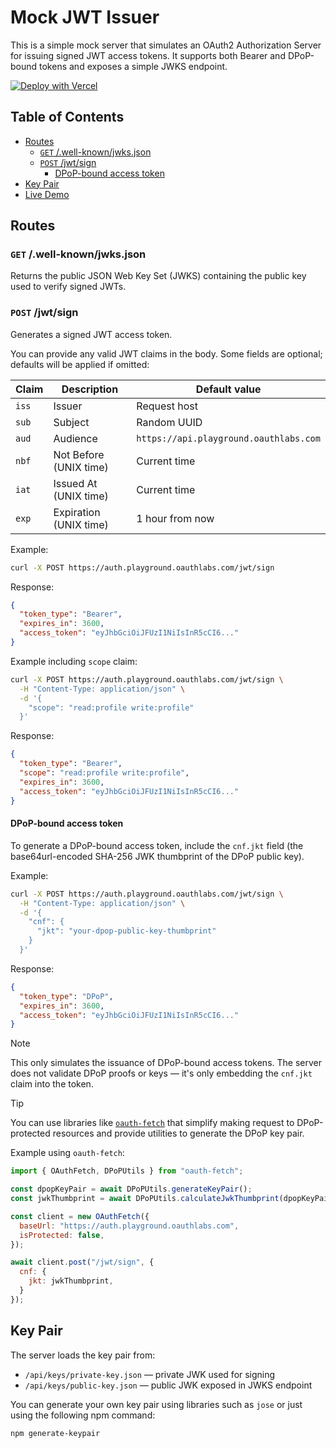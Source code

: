 # Mock JWT Issuer

This is a simple mock server that simulates an OAuth2 Authorization Server for issuing signed JWT access tokens. It supports both Bearer and DPoP-bound tokens and exposes a simple JWKS endpoint.

[![Deploy with Vercel](https://vercel.com/button)](https://vercel.com/new/clone?repository-url=https%3A%2F%2Fgithub.com%2Fjacobovidal%2Fmock-jwt-issuer)


## Table of Contents
<!-- no toc -->
- [Routes](#routes)
  - [`GET` /.well-known/jwks.json](#get-well-knownjwksjson)
  - [`POST` /jwt/sign](#post-jwtsign)
    - [DPoP-bound access token](#dpop-bound-access-token)
- [Key Pair](#key-pair)
- [Live Demo](https://oauth-fetch.oauthlabs.com/)

## Routes

### `GET` /.well-known/jwks.json

Returns the public JSON Web Key Set (JWKS) containing the public key used to verify signed JWTs.

### `POST` /jwt/sign

Generates a signed JWT access token.

You can provide any valid JWT claims in the body. Some fields are optional; defaults will be applied if omitted:

| Claim   | Description             | Default value             |
| ------- | ----------------------- | ------------------------- |
| `iss`   | Issuer                  | Request host              |
| `sub`   | Subject                 | Random UUID               |
| `aud`   | Audience                | `https://api.playground.oauthlabs.com` |
| `nbf`   | Not Before (UNIX time)  | Current time              |
| `iat`   | Issued At (UNIX time)   | Current time              |
| `exp`   | Expiration (UNIX time)  | 1 hour from now           |

Example:

```bash
curl -X POST https://auth.playground.oauthlabs.com/jwt/sign
```

Response:

```json
{
  "token_type": "Bearer",
  "expires_in": 3600,
  "access_token": "eyJhbGciOiJFUzI1NiIsInR5cCI6..."
}
```

Example including `scope` claim:

```bash
curl -X POST https://auth.playground.oauthlabs.com/jwt/sign \
  -H "Content-Type: application/json" \
  -d '{
    "scope": "read:profile write:profile"
  }'
```

Response:

```json
{
  "token_type": "Bearer",
  "scope": "read:profile write:profile",
  "expires_in": 3600,
  "access_token": "eyJhbGciOiJFUzI1NiIsInR5cCI6..."
}
```

#### DPoP-bound access token

To generate a DPoP-bound access token, include the `cnf.jkt` field (the base64url-encoded SHA-256 JWK thumbprint of the DPoP public key).

Example:

```bash
curl -X POST https://auth.playground.oauthlabs.com/jwt/sign \
  -H "Content-Type: application/json" \
  -d '{
    "cnf": {
      "jkt": "your-dpop-public-key-thumbprint"
    }
  }'

```

Response:

```json
{
  "token_type": "DPoP",
  "expires_in": 3600,
  "access_token": "eyJhbGciOiJFUzI1NiIsInR5cCI6..."
}
```

> [!NOTE]
> This only simulates the issuance of DPoP-bound access tokens. The server does not validate DPoP proofs or keys — it's only embedding the `cnf.jkt` claim into the token.

> [!TIP]
> You can use libraries like [`oauth-fetch`](https://www.npmjs.com/package/oauth-fetch) that simplify making request to DPoP-protected resources and provide utilities to generate the DPoP key pair.

Example using `oauth-fetch`:

```javascript
import { OAuthFetch, DPoPUtils } from "oauth-fetch";

const dpopKeyPair = await DPoPUtils.generateKeyPair();
const jwkThumbprint = await DPoPUtils.calculateJwkThumbprint(dpopKeyPair.publicKey);

const client = new OAuthFetch({
  baseUrl: "https://auth.playground.oauthlabs.com",
  isProtected: false,
});

await client.post("/jwt/sign", {
  cnf: {
    jkt: jwkThumbprint,
  }
});
```

## Key Pair

The server loads the key pair from:

- `/api/keys/private-key.json` — private JWK used for signing
- `/api/keys/public-key.json` — public JWK exposed in JWKS endpoint

You can generate your own key pair using libraries such as `jose` or just using the following npm command:

```bash
npm generate-keypair
```

